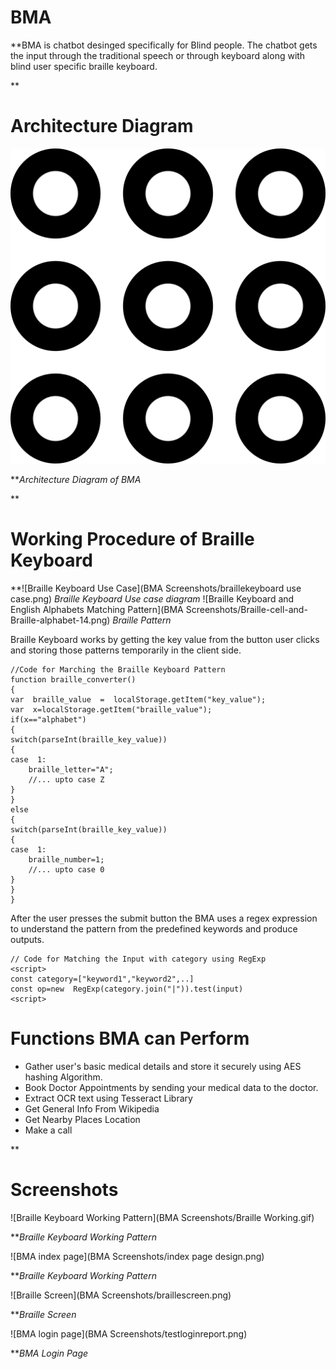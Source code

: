 
# BMA

**BMA is chatbot desinged specifically for Blind people.
The chatbot gets the input through the traditional speech or through keyboard along with blind user specific braille keyboard.

**

# Architecture Diagram
![Architecture Diagram of BMA](assets/img/braille.png)


***Architecture Diagram of BMA*

**

# Working Procedure of Braille Keyboard

**![Braille Keyboard Use Case](BMA Screenshots/braillekeyboard use case.png)
*Braille Keyboard Use case diagram*
![Braille Keyboard and English Alphabets Matching Pattern](BMA Screenshots/Braille-cell-and-Braille-alphabet-14.png)
*Braille Pattern*

    
  Braille Keyboard works by getting the key value from the button user clicks and storing those patterns temporarily in the client side. 
  

    //Code for Marching the Braille Keyboard Pattern
    function braille_converter()
    {
    var  braille_value  =  localStorage.getItem("key_value");
    var  x=localStorage.getItem("braille_value");
    if(x=="alphabet")
    {
    switch(parseInt(braille_key_value))
    {
    case  1:
        braille_letter="A";
        //... upto case Z
    }
    }
    else
    {
    switch(parseInt(braille_key_value))
    {
    case  1:
        braille_number=1;
        //... upto case 0
    }
    }
    }



After the user presses the submit button the BMA uses a regex expression to understand the pattern from the predefined keywords and produce outputs.

  

    // Code for Matching the Input with category using RegExp
    <script>
    const category=["keyword1","keyword2",..]
    const op=new  RegExp(category.join("|")).test(input)
    <script>

# Functions BMA can Perform

 - Gather user's basic medical details and store it securely using AES hashing Algorithm.
 - Book Doctor Appointments by sending your medical data to  the doctor.
 - Extract OCR text using Tesseract Library
 - Get General Info From Wikipedia
 - Get Nearby Places Location
 - Make a call
 
 **

# Screenshots

![Braille Keyboard Working Pattern](BMA Screenshots/Braille Working.gif)

***Braille Keyboard Working Pattern*

![BMA index page](BMA Screenshots/index page design.png)

***Braille Keyboard Working Pattern*

![Braille Screen](BMA Screenshots/braillescreen.png)

***Braille Screen*

![BMA login page](BMA Screenshots/testloginreport.png)

***BMA Login Page*


